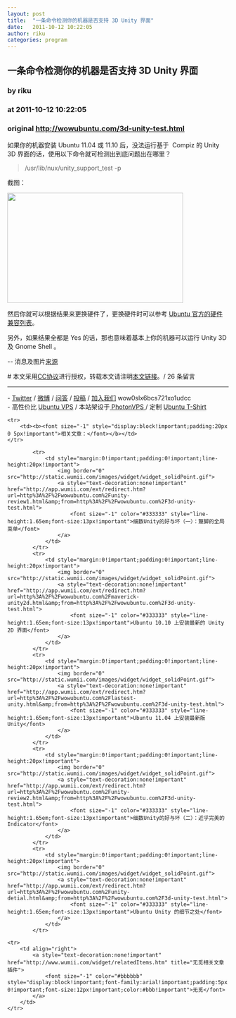 ```yaml
---
layout: post
title:  "一条命令检测你的机器是否支持 3D Unity 界面"
date:   2011-10-12 10:22:05
author: riku
categories: program
---
```


## 一条命令检测你的机器是否支持 3D Unity 界面
### by riku
### at 2011-10-12 10:22:05
### original <http://wowubuntu.com/3d-unity-test.html>

<p>如果你的机器安装 Ubuntu 11.04 或 11.10 后，没法运行基于  Compiz 的 Unity 3D 界面的话，使用以下命令就可检测出到底问题出在哪里？</p>
<blockquote><p>/usr/lib/nux/unity_support_test -p</p></blockquote>
<p>截图：</p>
<p><a href="http://wowubuntu.com/wp-content/uploads/2011/10/unity-support.png"><img title="unity-support" src="http://wowubuntu.com/wp-content/uploads/2011/10/unity-support.png" alt="" width="400" height="250"></a></p>
<p>然后你就可以根据结果来更换硬件了，更换硬件时可以参考 <a href="http://www.ubuntu.com/certification">Ubuntu 官方的硬件兼容列表</a>。</p>
<p>另外，如果结果全都是 Yes 的话，那也意味着基本上你的机器可以运行 Unity 3D 及 Gnome Shell 。</p>
<p>-- 消息及图片<a href="http://www.webupd8.org/2011/10/how-to-find-out-if-your-computer-can.html">来源</a></p>
# 本文采用<a href="http://creativecommons.org/licenses/by/2.5/cn/">CC协议</a>进行授权，转载本文请注明<a href="http://wowubuntu.com/3d-unity-test.html" title="Permalink">本文链接<a>。/  26  条留言
<hr>
- <a href="http://twitter.com/ubuntu_tips">Twitter</a> 
/ <a href="http://t.sina.com.cn/utips">微博</a> 
/ <a href="http://wowubuntu.com/ask">问答</a> 
/ <a href="http://wowubuntu.com/submit">投稿</a>
/ <a href="http://wowubuntu.com/join">加入我们</a> wow0slx6bcs721xo1udcc<br>- 高性价比 <a href="http://wowubuntu.com/vps.html">Ubuntu VPS</a> / 本站架设于<a href="http://www.photonvps.com/billing/aff.php?aff=129"> PhotonVPS </a> / 定制 <a href="http://tto.me/kfstee">Ubuntu T-Shirt</a><table cellspacing="0" cellpadding="2" border="0" width="100%" style="clear:both">
    
    <tr>
        <td><b><font size="-1" style="display:block!important;padding:20px 0 5px!important">相关文章：</font></b></td>
    </tr>
    
            <tr>
                <td style="margin:0!important;padding:0!important;line-height:20px!important">
                    <img border="0" src="http://static.wumii.com/images/widget/widget_solidPoint.gif">
                    <a style="text-decoration:none!important" href="http://app.wumii.com/ext/redirect.htm?url=http%3A%2F%2Fwowubuntu.com%2Funity-review1.html&amp;from=http%3A%2F%2Fwowubuntu.com%2F3d-unity-test.html">
                        <font size="-1" color="#333333" style="line-height:1.65em;font-size:13px!important">细数Unity的好与坏（一）：蹩脚的全局菜单</font>
                    </a>
                </td>
            </tr>
            <tr>
                <td style="margin:0!important;padding:0!important;line-height:20px!important">
                    <img border="0" src="http://static.wumii.com/images/widget/widget_solidPoint.gif">
                    <a style="text-decoration:none!important" href="http://app.wumii.com/ext/redirect.htm?url=http%3A%2F%2Fwowubuntu.com%2Fmaverick-unity2d.html&amp;from=http%3A%2F%2Fwowubuntu.com%2F3d-unity-test.html">
                        <font size="-1" color="#333333" style="line-height:1.65em;font-size:13px!important">Ubuntu 10.10 上安装最新的 Unity 2D 界面</font>
                    </a>
                </td>
            </tr>
            <tr>
                <td style="margin:0!important;padding:0!important;line-height:20px!important">
                    <img border="0" src="http://static.wumii.com/images/widget/widget_solidPoint.gif">
                    <a style="text-decoration:none!important" href="http://app.wumii.com/ext/redirect.htm?url=http%3A%2F%2Fwowubuntu.com%2Flastest-unity.html&amp;from=http%3A%2F%2Fwowubuntu.com%2F3d-unity-test.html">
                        <font size="-1" color="#333333" style="line-height:1.65em;font-size:13px!important">Ubuntu 11.04 上安装最新版 Unity</font>
                    </a>
                </td>
            </tr>
            <tr>
                <td style="margin:0!important;padding:0!important;line-height:20px!important">
                    <img border="0" src="http://static.wumii.com/images/widget/widget_solidPoint.gif">
                    <a style="text-decoration:none!important" href="http://app.wumii.com/ext/redirect.htm?url=http%3A%2F%2Fwowubuntu.com%2Funity-review2.html&amp;from=http%3A%2F%2Fwowubuntu.com%2F3d-unity-test.html">
                        <font size="-1" color="#333333" style="line-height:1.65em;font-size:13px!important">细数Unity的好与坏（二）：近乎完美的Indicator</font>
                    </a>
                </td>
            </tr>
            <tr>
                <td style="margin:0!important;padding:0!important;line-height:20px!important">
                    <img border="0" src="http://static.wumii.com/images/widget/widget_solidPoint.gif">
                    <a style="text-decoration:none!important" href="http://app.wumii.com/ext/redirect.htm?url=http%3A%2F%2Fwowubuntu.com%2Funity-detial.html&amp;from=http%3A%2F%2Fwowubuntu.com%2F3d-unity-test.html">
                        <font size="-1" color="#333333" style="line-height:1.65em;font-size:13px!important">Ubuntu Unity 的细节之处</font>
                    </a>
                </td>
            </tr>
    
    <tr>
        <td align="right">
            <a style="text-decoration:none!important" href="http://www.wumii.com/widget/relatedItems.htm" title="无觅相关文章插件">
                <font size="-1" color="#bbbbbb" style="display:block!important;font-family:arial!important;padding:5px 0!important;font-size:12px!important;color:#bbb!important">无觅</font>
            </a>
        </td>
    </tr>
</table></a></a>